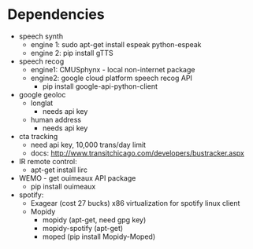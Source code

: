 # Dependencies
- speech synth
    - engine 1: sudo apt-get install espeak python-espeak
    - engine 2: pip install gTTS 
- speech recog
    - engine1: CMUSphynx - local non-internet package
    - engine2: google cloud platform speech recog API
      - pip install google-api-python-client
- google geoloc
    - longlat
      - needs api key
    - human address
      - needs api key
- cta tracking
    - need api key, 10,000 trans/day limit
    - docs: http://www.transitchicago.com/developers/bustracker.aspx
- IR remote control:
    - apt-get install lirc
- WEMO - get ouimeaux API package
    - pip install ouimeaux
- spotify:
    - Exagear (cost 27 bucks) x86 virtualization for spotify linux client 
    - Mopidy
      - mopidy (apt-get, need gpg key)
      - mopidy-spotify (apt-get)
      - moped (pip install Mopidy-Moped)
